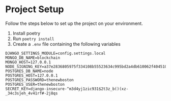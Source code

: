 # Project Setup

Follow the steps below to set up the project on your environment.

1. Install poetry
2. Run `poetry install`
3. Create a `.env` file containing the following variables

```
DJANGO_SETTINGS_MODULE=config.settings.local
MONGO_DB_NAME=blockchain
MONGO_HOST=127.0.0.1
NODE_SIGNING_KEY=a37e2836805975f334108b55523634c995bd2a4db610062f404510617e83126f
POSTGRES_DB_NAME=node
POSTGRES_HOST=127.0.0.1
POSTGRES_PASSWORD=thenewboston
POSTGRES_USER=thenewboston
SECRET_KEY=django-insecure-^m3d4yj1zic931$2t3z_b()(xz-_34c3sjeh_4v41rf#-2j8qs
```
